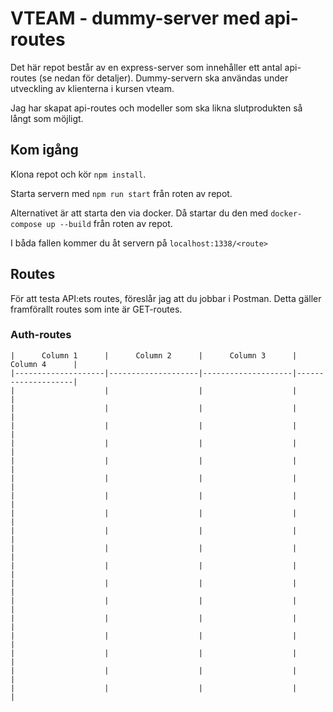 # VTEAM - dummy-server med api-routes

Det här repot består av en express-server som innehåller ett antal api-routes (se nedan för detaljer).
Dummy-servern ska användas under utveckling av klienterna i kursen vteam.

Jag har skapat api-routes och modeller som ska likna slutprodukten så långt som möjligt.

## Kom igång
Klona repot och kör ```npm install```.

Starta servern med ```npm run start``` från roten av repot.

Alternativet är att starta den via docker. Då startar du den med ```docker-compose up --build``` från roten av repot.

I båda fallen kommer du åt servern på ```localhost:1338/<route>```

## Routes

För att testa API:ets routes, föreslår jag att du jobbar i Postman. Detta gäller framförallt routes som inte är GET-routes.

### Auth-routes
```
|      Column 1      |      Column 2      |      Column 3      |      Column 4      |
|--------------------|--------------------|--------------------|--------------------|
|                    |                    |                    |                    |
|                    |                    |                    |                    |
|                    |                    |                    |                    |
|                    |                    |                    |                    |
|                    |                    |                    |                    |
|                    |                    |                    |                    |
|                    |                    |                    |                    |
|                    |                    |                    |                    |
|                    |                    |                    |                    |
|                    |                    |                    |                    |
|                    |                    |                    |                    |
|                    |                    |                    |                    |
|                    |                    |                    |                    |
|                    |                    |                    |                    |
|                    |                    |                    |                    |
|                    |                    |                    |                    |
|                    |                    |                    |                    |
|                    |                    |                    |                    |

```